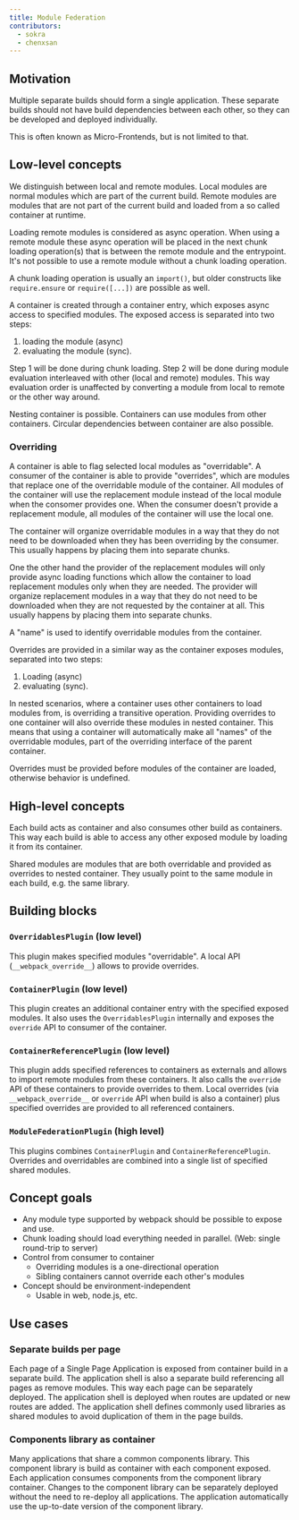 ```yaml
---
title: Module Federation
contributors:
  - sokra
  - chenxsan
---
```


## Motivation

Multiple separate builds should form a single application. These separate builds should not have build dependencies between each other, so they can be developed and deployed individually.

This is often known as Micro-Frontends, but is not limited to that.

## Low-level concepts

We distinguish between local and remote modules. Local modules are normal modules which are part of the current build. Remote modules are modules that are not part of the current build and loaded from a so called container at runtime.

Loading remote modules is considered as async operation. When using a remote module these async operation will be placed in the next chunk loading operation(s) that is between the remote module and the entrypoint. It's not possible to use a remote module without a chunk loading operation.

A chunk loading operation is usually an `import()`, but older constructs like `require.ensure` or `require([...])` are possible as well.

A container is created through a container entry, which exposes async access to specified modules. The exposed access is separated into two steps:

1. loading the module (async)
2. evaluating the module (sync).

Step 1 will be done during chunk loading. Step 2 will be done during module evaluation interleaved with other (local and remote) modules. This way evaluation order is unaffected by converting a module from local to remote or the other way around.

Nesting container is possible. Containers can use modules from other containers. Circular dependencies between container are also possible.

### Overriding

A container is able to flag selected local modules as "overridable". A consumer of the container is able to provide "overrides", which are modules that replace one of the overridable module of the container. All modules of the container will use the replacement module instead of the local module when the consomer provides one. When the consumer doesn't provide a replacement module, all modules of the container will use the local one.

The container will organize overridable modules in a way that they do not need to be downloaded when they has been overriding by the consumer. This usually happens by placing them into separate chunks.

One the other hand the provider of the replacement modules will only provide async loading functions which allow the container to load replacement modules only when they are needed. The provider will organize replacement modules in a way that they do not need to be downloaded when they are not requested by the container at all. This usually happens by placing them into separate chunks.

A "name" is used to identify overridable modules from the container.

Overrides are provided in a similar way as the container exposes modules, separated into two steps:

1. Loading (async)
2. evaluating (sync).

In nested scenarios, where a container uses other containers to load modules from, is overriding a transitive operation. Providing overrides to one container will also override these modules in nested container. This means that using a container will automatically make all "names" of the overridable modules, part of the overriding interface of the parent container.

Overrides must be provided before modules of the container are loaded, otherwise behavior is undefined.

## High-level concepts

Each build acts as container and also consumes other build as containers. This way each build is able to access any other exposed module by loading it from its container.

Shared modules are modules that are both overridable and provided as overrides to nested container. They usually point to the same module in each build, e.g. the same library.

## Building blocks

### `OverridablesPlugin` (low level)

This plugin makes specified modules "overridable". A local API (`__webpack_override__`) allows to provide overrides.

### `ContainerPlugin` (low level)

This plugin creates an additional container entry with the specified exposed modules. It also uses the `OverridablesPlugin` internally and exposes the `override` API to consumer of the container.

### `ContainerReferencePlugin` (low level)

This plugin adds specified references to containers as externals and allows to import remote modules from these containers. It also calls the `override` API of these containers to provide overrides to them. Local overrides (via `__webpack_override__` or `override` API when build is also a container) plus specified overrides are provided to all referenced containers.

### `ModuleFederationPlugin` (high level)

This plugins combines `ContainerPlugin` and `ContainerReferencePlugin`. Overrides and overridables are combined into a single list of specified shared modules.

## Concept goals

- Any module type supported by webpack should be possible to expose and use.
- Chunk loading should load everything needed in parallel. (Web: single round-trip to server)
- Control from consumer to container
    - Overriding modules is a one-directional operation
    - Sibling containers cannot override each other's modules
- Concept should be environment-independent
    - Usable in web, node.js, etc.

## Use cases

### Separate builds per page

Each page of a Single Page Application is exposed from container build in a separate build. The application shell is also a separate build referencing all pages as remove modules. This way each page can be separately deployed. The application shell is deployed when routes are updated or new routes are added. The application shell defines commonly used libraries as shared modules to avoid duplication of them in the page builds.

### Components library as container

Many applications that share a common components library. This component library is build as container with each component exposed. Each application consumes components from the component library container.
Changes to the component library can be separately deployed without the need to re-deploy all applications. The application automatically use the up-to-date version of the component library.
